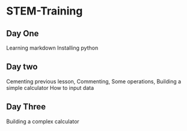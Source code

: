 # STEM-Training
## Day One
Learning markdown
Installing python
## Day two
Cementing previous lesson,
Commenting,
Some operations,
Building a simple calculator
How to input data
## Day Three
Building a complex calculator

